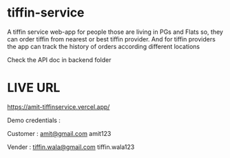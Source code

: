 # tiffin-service
A tiffin service web-app for people those are living in PGs and Flats so, they can order tiffin from nearest or best tiffin provider. And for tiffin providers the app can track the history of orders according different locations 

Check the API doc in backend folder 

# LIVE URL

https://amit-tiffinservice.vercel.app/

Demo credentials : 

Customer : 
  amit@gmail.com
  amit123
 
Vender : 
  tiffin.wala@gmail.com 
  tiffin.wala123
